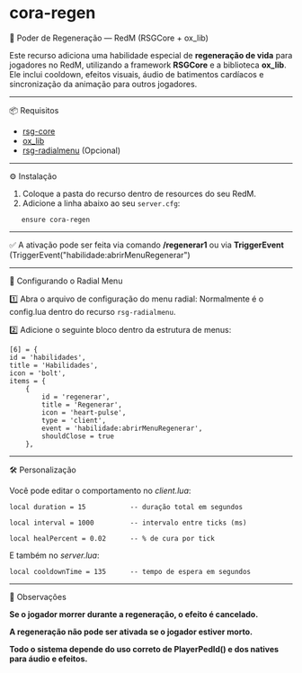 # cora-regen

🍃 Poder de Regeneração — RedM (RSGCore + ox_lib)

Este recurso adiciona uma habilidade especial de **regeneração de vida** para jogadores no RedM, utilizando a framework **RSGCore** e a biblioteca **ox_lib**. Ele inclui cooldown, efeitos visuais, áudio de batimentos cardíacos e sincronização da animação para outros jogadores.

---

📦 Requisitos

- [rsg-core](https://github.com/rsg-core)
- [ox_lib](https://overextended.github.io/ox_lib/)
- [rsg-radialmenu](https://github.com/Rexshack-RedM/rsg-radialmenu) (Opcional)

---

⚙️ Instalação

1. Coloque a pasta do recurso dentro de resources do seu RedM.
2. Adicione a linha abaixo ao seu `server.cfg`:
```
   ensure cora-regen 
```

--- 

✅ A ativação pode ser feita via comando **/regenerar1** ou via **TriggerEvent** (TriggerEvent("habilidade:abrirMenuRegenerar")

---

🔧 Configurando o Radial Menu

1️⃣ Abra o arquivo de configuração do menu radial:
Normalmente é o config.lua dentro do recurso `rsg-radialmenu`.


2️⃣ Adicione o seguinte bloco dentro da estrutura de menus:

    [6] = {
    id = 'habilidades',
    title = 'Habilidades',
    icon = 'bolt',
    items = {
        {
            id = 'regenerar',
            title = 'Regenerar',
            icon = 'heart-pulse',
            type = 'client',
            event = 'habilidade:abrirMenuRegenerar',
            shouldClose = true
        },

---

🛠️ Personalização

Você pode editar o comportamento no *client.lua*:
```
local duration = 15           -- duração total em segundos

local interval = 1000         -- intervalo entre ticks (ms)

local healPercent = 0.02      -- % de cura por tick
```
E também no *server.lua*:
```
local cooldownTime = 135      -- tempo de espera em segundos
```
---

📌 Observações

**Se o jogador morrer durante a regeneração, o efeito é cancelado.**

**A regeneração não pode ser ativada se o jogador estiver morto.**

**Todo o sistema depende do uso correto de PlayerPedId() e dos natives para áudio e efeitos.**

